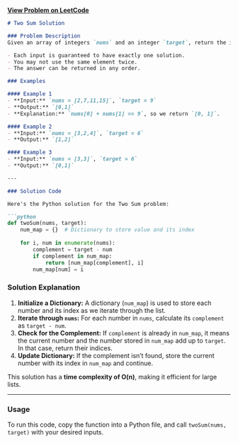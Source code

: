 [**View Problem on LeetCode**](https://leetcode.com/problems/two-sum/description/)

```markdown
# Two Sum Solution

### Problem Description
Given an array of integers `nums` and an integer `target`, return the indices of the two numbers such that they add up to `target`.

- Each input is guaranteed to have exactly one solution.
- You may not use the same element twice.
- The answer can be returned in any order.

### Examples

#### Example 1
- **Input:** `nums = [2,7,11,15]`, `target = 9`
- **Output:** `[0,1]`
- **Explanation:** `nums[0] + nums[1] == 9`, so we return `[0, 1]`.

#### Example 2
- **Input:** `nums = [3,2,4]`, `target = 6`
- **Output:** `[1,2]`

#### Example 3
- **Input:** `nums = [3,3]`, `target = 6`
- **Output:** `[0,1]`

---

### Solution Code

Here's the Python solution for the Two Sum problem:

```python
def twoSum(nums, target):
    num_map = {}  # Dictionary to store value and its index
    
    for i, num in enumerate(nums):
        complement = target - num
        if complement in num_map:
            return [num_map[complement], i]
        num_map[num] = i
```

### Solution Explanation

1. **Initialize a Dictionary:** A dictionary (`num_map`) is used to store each number and its index as we iterate through the list.
2. **Iterate through `nums`:** For each number in `nums`, calculate its `complement` as `target - num`.
3. **Check for the Complement:** If `complement` is already in `num_map`, it means the current number and the number stored in `num_map` add up to `target`. In that case, return their indices.
4. **Update Dictionary:** If the complement isn’t found, store the current number with its index in `num_map` and continue.

This solution has a **time complexity of O(n)**, making it efficient for large lists.

---

### Usage

To run this code, copy the function into a Python file, and call `twoSum(nums, target)` with your desired inputs.
